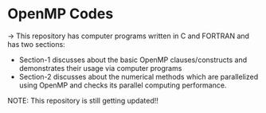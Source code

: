 # OpenMP Codes  

-> This repository has computer programs written in C and FORTRAN and has two sections:
- Section-1 discusses about the basic OpenMP clauses/constructs and demonstrates their usage via computer programs  
- Section-2 discusses about the numerical methods which are parallelized using OpenMP and checks its parallel computing performance.  

NOTE: This repository is still getting updated!! 
